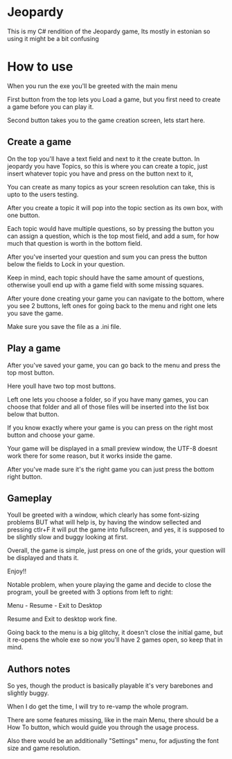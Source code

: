 # Jeopardy
This is my C# rendition of the Jeopardy game, Its mostly in estonian so using it might be a bit confusing 

# How to use 

When you run the exe you'll be greeted with the main menu

First button from the top lets you Load a game, but 
you first need to create a game before you can play it.

Second button takes you to the game creation screen, lets start here.

## Create a game 

On the top you'll have a text field and next to it the create button.
In jeopardy you have Topics, so this is where you can create a topic, just 
insert whatever topic you have and press on the button next to it,

You can create as many topics as your screen resolution can take,
this is upto to the users testing.

After you create a topic it will pop into the topic section as its own box, 
with one button.

Each topic would have multiple questions, so by pressing the button you can 
assign a question, which is the top most field, and add a sum, for how much 
that question is worth in the bottom field.

After you've inserted your question and sum you can press the button below the fields to 
Lock in your question.

Keep in mind, each topic should have the same amount of questions, otherwise
youll end up with a game field with some missing squares.

After youre done creating your game you can navigate to the bottom, where you see
2 buttons, left ones for going back to the menu and right one lets you save the game.

Make sure you save the file as a .ini file.

## Play a game

After you've saved your game, you can go back to the menu and press the top most button.

Here youll have two top most buttons.

Left one lets you choose a folder, so if you have many games, you can choose 
that folder and all of those files will be inserted into the list box below that button.

If you know exactly where your game is you can press on the right most button and choose your game.

Your game will be displayed in a small preview window, the UTF-8 doesnt work there for some reason, but
it works inside the game.

After you've made sure it's the right game you can just press the bottom right button.

## Gameplay

Youll be greeted with a window, which clearly has some font-sizing problems BUT
what will help is, by having the window sellected and pressing ctlr+F it will 
put the game into fullscreen, and yes, it is supposed to be slightly slow and buggy looking at first.

Overall, the game is simple, just press on one of the grids, your question will be displayed and thats it.

Enjoy!!

Notable problem, when youre playing the game and decide to close the program, youll
be greeted with 3 options from left to right:

Menu - Resume - Exit to Desktop

Resume and Exit to desktop work fine.

Going back to the menu is a big glitchy, it doesn't close the initial game, but 
it re-opens the whole exe so now you'll have 2 games open, so keep that in mind.

## Authors notes

So yes, though the product is basically playable it's very barebones and slightly buggy.

When I do get the time, I will try to re-vamp the whole program.

There are some features missing, like in the main Menu, there should be a 
How To button, which would guide you through the usage process.

Also there would be an additionally "Settings" menu, for adjusting the font size
and game resolution.









